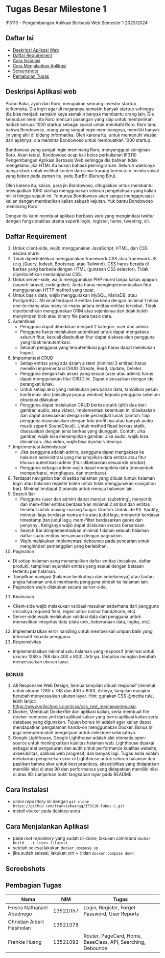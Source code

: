 # Tugas Besar Milestone 1 
IF3110 - Pengembangan Aplikasi Berbasis Web
Semester 1 2023/2024

## Daftar Isi
* [Deskripsi Aplikasi Web](#-deskripsi-aplikasi-web)
* [Daftar Requirement](#-daftar-requirement)
* [Cara Instalasi](#-cara-instalasi)
* [Cara Menjalankan Aplikasi](#-cara-menjalankan-aplikasi)
* [Screenshots](#-screenshots)
* [Pemabgian Tugas](#-pembagian-tugas)

## Deskripsi Aplikasi web
Prabu Baka, ayah dari Roro, merupakan seorang investor startup terkemuka. Dia ingin agar di negaranya semakin banyak startup sehingga dia bisa menjadi semakin kaya semakin banyak membantu orang lain. Dia kemudian meminta Roro mencari pasangan yang siap untuk memberikan hadiah berupa 1000 startup sebagai syarat untuk menikahi Roro. Roro tahu bahwa Bondowoso, orang yang sangat ingin meminangnya, memiliki banyak jin yang ahli di bidang informatika. Oleh karena itu, untuk memenuhi wasiat dari ayahnya, dia meminta Bondowoso untuk membuatkan 1000 startup. 

Bondowoso yang sangat ingin meminang Roro, menyanggupi keinginan Roro. Akan tetapi, Bondowoso acap kali bolos perkuliahan IF3110 Pengembangan Aplikasi Berbasis Web sehingga dia bahkan tidak mengetahui jika HTML itu bukan bahasa pemrograman. Seluruh waktunya hanya sibuk untuk melihat konten dan siniar kurang bermutu di media sosial yang beken pada zaman itu, yaitu BurBir (Burung Biru). 

Oleh karena itu, kalian, para jin Bondowoso, ditugaskan untuk membantu mewujudkan 1000 startup menggunakan seluruh pengetahuan yang kalian miliki hingga sejauh ini. Tentunya Bondowoso akan sangat mengapresiasi kalian dengan memberikan kalian sebuah kejutan. Yuk bantu Bondowoso meminang Roro!

Dengan itu kami membuat aplikasi berbasis web yang mengimitasi _twitter_ dengan fungsionalitas utama seperti login, register, home, tweeting, dll.

## Daftar Requirement
1. Untuk client-side, wajib menggunakan JavaScript, HTML, dan CSS secara murni.
2. Tidak diperbolehkan menggunakan framework CSS atau framework JS (e.g. jQuery, lodash, Bootstrap, atau Tailwind). CSS harus berada di berkas yang berbeda dengan HTML (gunakan CSS selector). Tidak diperbolehkan memanipulasi CSS.
3. Untuk server-side, wajib menggunakan PHP murni tanpa kakas apapun (seperti laravel, codeigniter). Anda harus mengimplementasikan fitur menggunakan HTTP method yang tepat.
4. Untuk basis data, wajib menggunakan MySQL, MariaDB, atau PostgreSQL. Minimal terdapat 3 entitas berbeda dengan minimal 1 relasi one-to-many atau many-to-many antara entitas-entitas tersebut. Tidak diperbolehkan menggunakan ORM atau sejenisnya dan tidak boleh menyimpan blob atau binary file pada basis data.
5. Autentikasi
   * Pengguna dapat dibedakan menjadi 2 kategori: user dan admin.
   * Pengguna harus melakukan autentikasi untuk dapat mengakses seluruh fitur, kecuali disebutkan fitur dapat diakses oleh pengguna yang tidak terautentikasi.
   * Seluruh pengguna yang terautentikasi juga harus dapat melakukan logout.
6. Implementasi CRUD
   * Setiap entitas yang ada dalam sistem (minimal 3 entitas) harus memiliki implementasi CRUD (Create, Read, Update, Delete).
   * Pengguna dengan hak akses yang sesuai (user atau admin) harus dapat menggunakan fitur CRUD ini. Dapat disesuaikan dengan ide perangkat lunak.
   * Untuk setiap aksi yang melakukan perubahan data, tampilkan pesan konfirmasi aksi (misalnya popup window) kepada pengguna sebelum eksekusi dilakukan.
   * Pengguna dapat melakukan CRUD berkas statik (pilih dua dari: gambar, audio, atau video). Implementasi ketentuan ini dibebaskan dan dapat disesuaikan dengan ide perangkat lunak (contoh: tiap pengguna diasosiasikan dengan foto profil nya atau banyak audio musik seperti SoundCloud). Untuk method Read berkas statik, disesuaikan dengan jenis berkas yang diunggah. Contoh: Jika gambar, wajib bisa menampilkan gambar. Jika audio, wajib bisa dimainkan. Jika video, wajib bisa diputar videonya.
7. Implementasi Administrasi
   * Jika pengguna adalah admin, pengguna dapat mengakses ke halaman administrasi yang menampilkan data entitas atau fitur khusus autentikasi admin (fitur dibebaskan sesuai ide produk).
   * Pengguna sebagai admin wajib dapat mengelola data (menambah, memperbarui, menghapus, dan membaca).
8. Terdapat navigation bar di setiap halaman yang dibuat (untuk halaman login atau halaman register boleh untuk tidak menggunakan navigation bar). Minimal terdapat 2 pranala untuk menuju halaman lain.
9. Search Bar
   * Pengguna (user dan admin) dapat mencari (substring), menyortir, dan mem-filter entitas berdasarkan minimal 2 atribut dari entitas tersebut untuk masing-masing fungsi. Contoh: Untuk ide P/L Spotify, mencari lagu berdasar nama artis atau judul lagu, menyortir berdasar timestamp dan judul lagu, mem-filter berdasarkan genre dan penyanyi. Ketiganya wajib dapat dilakukan secara bersamaan. 
   * Search Bar diimplementasikan minimal 1 dalam sebuah halaman daftar suatu entitas bersamaan dengan pagination.
   * Wajib melakukan implementasi debounce pada pencarian untuk menghindari pemanggilan yang berlebihan.
10. Pagination
   * Di setiap halaman yang menampilkan daftar entitas (misalnya, daftar produk), tampilkan sejumlah entitas yang sesuai dengan batasan tertentu per halaman.
   * Tampilkan navigasi (halaman berikutnya dan sebelumnya) atau tautan angka halaman untuk membantu pengguna pindah ke halaman lain.
   * Pagination wajib dilakukan secara server-side.
11. Keamanan
   * Client-side wajib melakukan validasi masukan sederhana dari pengguna (misalnya required field, regex untuk nomor handphone, etc).
   * Server-side wajib melakukan validasi data dari pengguna untuk memastikan integritas data (data unik, keberadaan data, logika, etc).
12. Implementasikan error handling untuk memberikan umpan balik yang informatif kepada pengguna.
13. Responsivitas
   * Implementasikan minimal satu halaman yang responsif (minimal untuk ukuran 1280 x 768 dan 400 x 800). Artinya, tampilan mungkin berubah menyesuaikan ukuran layar.

### BONUS
1. All Responsive Web Design,
   Semua tampilan dibuat responsif (minimal untuk ukuran 1280 x 768 dan 400 x 800). Artinya, tampilan mungkin berubah menyesuaikan ukuran layar. Hint: gunakan CSS @media rule, lebih lanjut: https://www.w3schools.com/css/css_rwd_mediaqueries.asp.
3. Docker,
   Membuat Dockerfile dari aplikasi kalian, serta membuat file docker-compose.yml dari aplikasi kalian yang berisi aplikasi kalian serta database yang digunakan. Tujuan bonus ini adalah agar kalian dapat mendapatkan pengalaman hands-on menggunakan Docker. Bonus ini juga mempermudah pengerjaan untuk milestone selanjutnya.
4. Google Lighthouse,
   Google Lighthouse adalah alat otomatis open-source untuk meningkatkan kualitas halaman web. Lighthouse dipakai sebagai alat pengukuran dan audit untuk performance kualitas website, aksesibilitas, aplikasi web progresif, dan banyak lagi. Tugas anda adalah melakukan pengecekan skor di Lighthouse untuk seluruh halaman dan pastikan bahwa skor untuk best practices, aksesibilitas yang didapatkan memiliki nilai di atas 90 dan performance yang didapatkan memiliki nilai di atas 80. Lampirkan bukti tangkapan layar pada README.


## Cara Instalasi
* _clone repository_ ini dengan `git clone https://github.com/frankiehuangg/IF3110-Tubes-1.git`
* _install_ docker pada desktop anda

## Cara Menjalankan Aplikasi
* pada _root repository_ yang sudah di-_clone_, lakukan _command_ `docker build . -t tubes-1:latest`
* setelah selesai lakukan `docker compose up`
* jika sudah selesai, lakukan _ctrl + c_ dan `docker compose down`

## Screebshots

## Pembagian Tugas
| Nama                      | NIM        | Tugas                                          |
|---------------------------|------------|------------------------------------------------|
| Hosea Nathanael Abednego  | 13521057   | Login, Register, Forget Password, User Reports |   
| Christian Albert Hasiholan| 13521078   |                              |  
| Frankie Huang             | 13521092   | Router, PageCard, Home, BaseClass, API, Searching, Debounce | 

